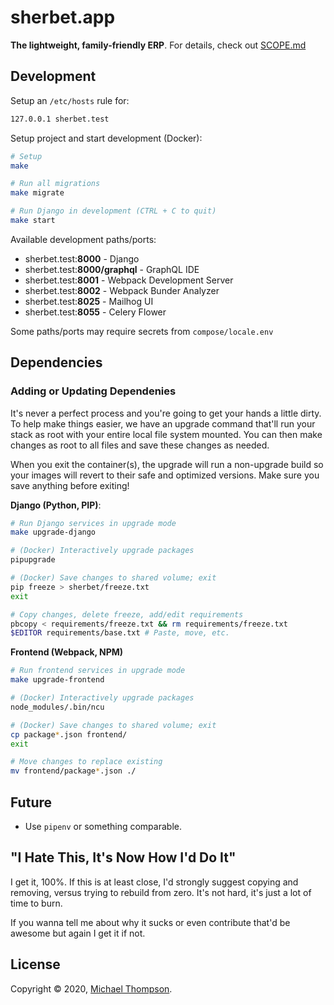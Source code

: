 # sherbet.app

**The lightweight, family-friendly ERP**. For details, check out [SCOPE.md](docs/SCOPE.md)

## Development

Setup an `/etc/hosts` rule for:

```bash
127.0.0.1 sherbet.test
```

Setup project and start development (Docker):

```bash
# Setup
make

# Run all migrations
make migrate

# Run Django in development (CTRL + C to quit)
make start
```

Available development paths/ports:

* sherbet.test:**8000** - Django
* sherbet.test:**8000/graphql** - GraphQL IDE
* sherbet.test:**8001** - Webpack Development Server
* sherbet.test:**8002** - Webpack Bunder Analyzer
* sherbet.test:**8025** - Mailhog UI
* sherbet.test:**8055** - Celery Flower

Some paths/ports may require secrets from `compose/locale.env`

## Dependencies

### Adding or Updating Dependenies

It's never a perfect process and you're going to get your hands a little dirty. To help make things easier, we have an upgrade command that'll run your stack as root with your entire local file system mounted. You can then make changes as root to all files and save these changes as needed.

When you exit the container(s), the upgrade will run a non-upgrade build so your images will revert to their safe and optimized versions. Make sure you save anything before exiting!

**Django (Python, PIP)**:

```bash
# Run Django services in upgrade mode
make upgrade-django

# (Docker) Interactively upgrade packages
pipupgrade

# (Docker) Save changes to shared volume; exit
pip freeze > sherbet/freeze.txt
exit

# Copy changes, delete freeze, add/edit requirements
pbcopy < requirements/freeze.txt && rm requirements/freeze.txt
$EDITOR requirements/base.txt # Paste, move, etc.
```

**Frontend (Webpack, NPM)**

```bash
# Run frontend services in upgrade mode
make upgrade-frontend

# (Docker) Interactively upgrade packages
node_modules/.bin/ncu

# (Docker) Save changes to shared volume; exit
cp package*.json frontend/
exit

# Move changes to replace existing
mv frontend/package*.json ./
```

## Future

* Use `pipenv` or something comparable.

## "I Hate This, It's Now How I'd Do It"

I get it, 100%. If this is at least close, I'd strongly suggest copying and removing, versus trying to rebuild from zero. It's not hard, it's just a lot of time to burn.

If you wanna tell me about why it sucks or even contribute that'd be awesome but again I get it if not.

## License

Copyright © 2020, [Michael Thompson](https://github.com/actionscripted).
